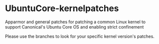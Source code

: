 # UbuntuCore-kernelpatches
Apparmor and general patches for patching a common Linux kernel to support Canonical's Ubuntu Core OS and enabling strict confinement

Please use the branches to look for your specific kernel version's patches.
